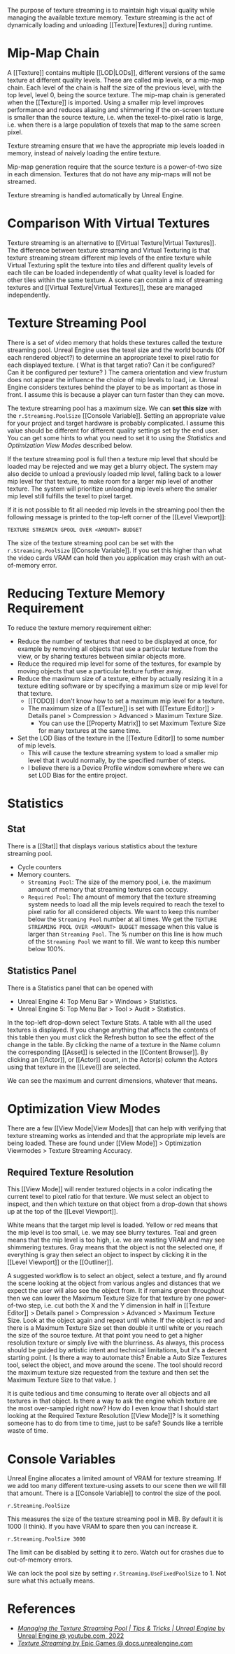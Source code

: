 The purpose of texture streaming is to maintain high visual quality while managing the available texture memory.
Texture streaming is the act of dynamically loading and unloading [[Texture|Textures]] during runtime.


# Mip-Map Chain

A [[Texture]] contains multiple [[LOD|LODs]], different versions of the same texture at different quality levels.
These are called mip levels, or a mip-map chain.
Each level of the chain is half the size of the previous level, with the top level, level 0, being the source texture.
The mip-map chain is generated when the [[Texture]] is imported.
Using a smaller mip level improves performance and reduces aliasing and shimmering if the on-screen texture is smaller than the source texture, i.e. when the texel-to-pixel ratio is large, i.e. when there is a large population of texels that map to the same screen pixel.

Texture streaming ensure that we have the appropriate mip levels loaded in memory, instead of naively loading the entire texture.

Mip-map generation require that the source texture is a power-of-two size in each dimension.
Textures that do not have any mip-maps will not be streamed.

Texture streaming is handled automatically by Unreal Engine.


# Comparison With Virtual Textures

Texture streaming is an alternative to [[Virtual Texture|Virtual Textures]].
The difference between texture streaming and Virtual Texturing is that texture streaming stream different mip levels of the entire texture while Virtual Texturing split the texture into tiles and different quality levels of each tile can be loaded independently of what quality level is loaded for other tiles within the same texture.
A scene can contain a mix of streaming textures and [[Virtual Texture|Virtual Textures]], these are managed independently.



# Texture Streaming Pool

There is a set of video memory that holds these textures called the texture streaming pool.
Unreal Engine uses the texel size and the world bounds (Of each rendered object?) to determine an appropriate texel to pixel ratio for each displayed texture.
(
What is that target ratio?
Can it be configured?
Can it be configured per texture?
)
The camera orientation and view frustum does not appear the influence the choice of mip levels to load, i.e. Unreal Engine considers textures behind the player to be as important as those in front.
I assume this is because a player can turn faster than they can move.

The texture streaming pool has a maximum size.
We can **set this size** with the `r.Streaming.PoolSize` [[Console Variable]].
Setting an appropriate value for your project and target hardware is probably complicated.
I assume this value should be different for different quality settings set by the end user.
You can get some hints to what you need to set it to using the _Statistics_ and _Optimization View Modes_ described below.

If the texture streaming pool is full then a texture mip level that should be loaded may be rejected and we may get a blurry object.
The system may also decide to unload a previously loaded mip level, falling back to a lower mip level for that texture, to make room for a larger mip level of another texture.
The system will prioritize unloading mip levels where the smaller mip level still fulfills the texel to pixel target.

If it is not possible to fit all needed mip levels in the streaming pool then the following message is printed to the top-left corner of the [[Level Viewport]]:
```
TEXTURE STREAMIN GPOOL OVER <AMOUNT> BUDGET
```

The size of the texture streaming pool can be set with the `r.Streaming.PoolSize` [[Console Variable]].
If you set this higher than what the video cards VRAM can hold then you application may crash with an out-of-memory error.

# Reducing Texture Memory Requirement

To reduce the texture memory requirement either:
- Reduce the number of textures that need to be displayed at once, for example by removing all objects that use a particular texture from the view, or by sharing textures between similar objects more.
- Reduce the required mip level for some of the textures, for example by moving objects that use a particular texture further away.
- Reduce the maximum size of a texture, either by actually resizing it in a texture editing software or by specifying a maximum size or mip level for that texture.
	- [[TODO]] I don't know how to set a maximum mip level for a texture.
	- The maximum size of a [[Texture]] is set with [[Texture Editor]] > Details panel > Compression > Advanced > Maximum Texture Size.
		- You can use the [[Property Matrix]] to set Maximum Texture Size for many textures at the same time.
- Set the LOD Bias of the texture in the [[Texture Editor]] to some number of mip levels.
	- This will cause the texture streaming system to load a smaller mip level that it would normally, by the specified number of steps.
	- I believe there is a Device Profile window somewhere where we can set LOD Bias for the entire project.


# Statistics

## Stat

There is a [[Stat]] that displays various statistics about the texture streaming pool.

- Cycle counters
- Memory counters.
	- `Streaming Pool`: The size of the memory pool, i.e. the maximum amount of memory that streaming textures can occupy.
	- `Required Pool`: The amount of memory that the texture streaming system needs to load all the mip levels required to reach the texel to pixel ratio for all considered objects. We want to keep this number below the `Streaming Pool` number at all times. We get the `TEXTURE STREAMING POOL OVER <AMOUNT> BUDGET` message when this value is larger than `Streaming Pool`. The % number on this line is how much of the `Streaming Pool` we want to fill. We want to keep this number below 100%.


## Statistics Panel

There is a Statistics panel that can be opened with
- Unreal Engine 4: Top Menu Bar > Windows > Statistics.
- Unreal Engine 5: Top Menu Bar > Tool > Audit > Statistics.

In the top-left drop-down select Texture Stats.
A table with all the used textures is displayed.
If you change anything that affects the contents of this table then you must click the Refresh button to see the effect of the change in the table.
By clicking the name of a texture in the Name column the corresponding [[Asset]] is selected in the [[Content Browser]].
By clicking an [[Actor]], or [[Actor]] count, in the Actor(s) column the Actors using that texture in the [[Level]] are selected.

We can see the maximum and current dimensions, whatever that means.


# Optimization View Modes

There are a few [[View Mode|View Modes]] that can help with verifying that texture streaming works as intended and that the appropriate mip levels are being loaded.
These are found under [[View Mode]] > Optimization Viewmodes > Texture Streaming Accuracy.


## Required Texture Resolution

This [[View Mode]] will render textured objects in a color indicating the current texel to pixel ratio for that texture.
We must select an object to inspect, and then which texture on that object from a drop-down that shows up at the top of the [[Level Viewport]].

White means that the target mip level is loaded.
Yellow or red means that the mip level is too small, i.e. we may see blurry textures.
Teal and green means that the mip level is too high, i.e. we are wasting VRAM and may see shimmering textures.
Gray means that the object is not the selected one, if everything is gray then select an object to inspect by clicking it in the [[Level Viewport]] or the [[Outliner]].

A suggested workflow is to select an object, select a texture, and fly around the scene looking at the object from various angles and distances that we expect the user will also see the object from.
It if remains green throughout then we can lower the Maximum Texture Size for that texture by one power-of-two step, i.e. cut both the X and the Y dimension in half in [[Texture Editor]] > Details panel > Compression > Advanced > Maximum Texture Size.
Look at the object again and repeat until white.
If the object is red and there is a Maximum Texture Size set then double it until white or you reach the size of the source texture.
At that point you need to get a higher resolution texture or simply live with the blurriness.
As always, this process should be guided by artistic intent and technical limitations, but it's a decent starting point.
(
Is there a way to automate this?
Enable a Auto Size Textures tool, select the object, and move around the scene.
The tool should record the maximum texture size requested from the texture and then set the Maximum Texture Size to that value.
)

It is quite tedious and time consuming to iterate over all objects and all textures in that object.
Is there a way to ask the engine which texture are the most over-sampled right now?
How do I even know that I should start looking at the Required Texture Resolution [[View Mode]]?
Is it something someone has to do from time to time, just to be safe?
Sounds like a terrible waste of time.


# Console Variables

Unreal Engine allocates a limited amount of VRAM for texture streaming.
If we add too many different texture-using assets to our scene then we will fill that amount.
There is a [[Console Variable]] to control the size of the pool.
```
r.Streaming.PoolSize
```
This measures the size of the texture streaming pool in MiB.
By default it is 1000 (I think).
If you have VRAM to spare then you can increase it.
```
r.Streaming.PoolSize 3000
```

The limit can be disabled by setting it to zero.
Watch out for crashes due to out-of-memory errors.

We can lock the pool size by setting `r.Streaming.UseFixedPoolSize` to 1.
Not sure what this actually means.

# References

- [_Managing the Texture Streaming Pool | Tips & Tricks | Unreal Engine_ by Unreal Engine @ youtube.com, 2022](https://youtu.be/uk3W8Zhahdg)
- [_Texture Streaming_ by Epic Games @ docs.unrealengine.com](https://docs.unrealengine.com/5.0/en-US/texture-streaming-in-unreal-engine/)


